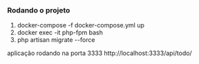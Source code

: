 ### Rodando o projeto
1) docker-compose -f docker-compose.yml up
2) docker exec -it php-fpm bash
3) php artisan migrate --force

aplicação rodando na porta 3333
http://localhost:3333/api/todo/